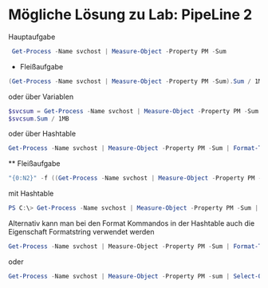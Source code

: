 # Mögliche Lösung zu Lab: PipeLine 2

Hauptaufgabe
```powershell
 Get-Process -Name svchost | Measure-Object -Property PM -Sum
```
* Fleißaufgabe
```powershell
(Get-Process -Name svchost | Measure-Object -Property PM -Sum).Sum / 1MB
```
oder über Variablen
```powershell
$svcsum = Get-Process -Name svchost | Measure-Object -Property PM -Sum
$svcsum.Sum / 1MB
``` 
oder über Hashtable
```powershell
Get-Process -Name svchost | Measure-Object -Property PM -Sum | Format-Table -Property @{n="Sum(MB)";e={$PSItem.Sum / 1MB}}
```

** Fleißaufgabe
```powershell
"{0:N2}" -f ((Get-Process -Name svchost | Measure-Object -Property PM -Sum).Sum / 1MB)
```

mit Hashtable
```powershell
PS C:\> Get-Process -Name svchost | Measure-Object -Property PM -Sum | Format-Table -Property @{n="Sum(MB)";e={"{0:N2}" -f ($PSItem.Sum / 1MB)}}
```
Alternativ kann man bei den Format Kommandos in der Hashtable auch die Eigenschaft Formatstring verwendet werden
```powershell
Get-Process -Name svchost | Measure-Object -Property PM -Sum | Format-Table -Property @{n="Size(MB)";e={$PSItem.sum/1MB}; formatString="N2"}
```
oder
```powershell
Get-Process -Name svchost | Measure-Object -Property PM -sum | Select-Object -Property @{n="Size(MB)";e={$PSItem.sum /1MB}}
```